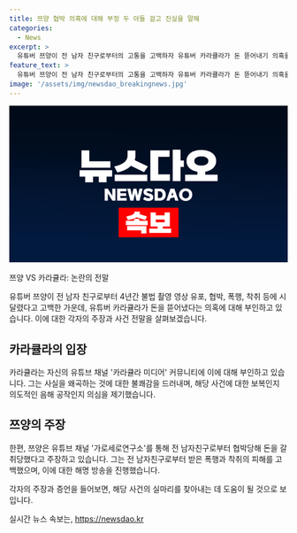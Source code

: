 ```yaml
---
title: 쯔양 협박 의혹에 대해 부정 두 아들 걸고 진실을 말해
categories:
  - News
excerpt: >
  유튜버 쯔양이 전 남자 친구로부터의 고통을 고백하자 유튜버 카라큘라가 돈 뜯어내기 의혹을 부인했다. 구제역 씨와 가세연 김세 대표에 불쾌함을 드러내며 반박 자료와 영상을 약속했다. 이에 쯔양은 사이버 렉카로부터의 협박을 언급하고 남자친구에게 폭행과 착취를 고백하며 해명 방송을 시작했다. A 씨는 증언에서 쯔양을 협박하고 폭행한 사실을 고백했다.
feature_text: >
  유튜버 쯔양이 전 남자 친구로부터의 고통을 고백하자 유튜버 카라큘라가 돈 뜯어내기 의혹을 부인했다. 구제역 씨와 가세연 김세 대표에 불쾌함을 드러내며 반박 자료와 영상을 약속했다. 이에 쯔양은 사이버 렉카로부터의 협박을 언급하고 남자친구에게 폭행과 착취를 고백하며 해명 방송을 시작했다. A 씨는 증언에서 쯔양을 협박하고 폭행한 사실을 고백했다.
image: '/assets/img/newsdao_breakingnews.jpg'
---
```


<p><img src="/assets/img/newsdao_breakingnews.jpg" alt="pcversion 속보" /></p>

<p>쯔양 VS 카라큘라: 논란의 전말</p>

<p>유튜버 쯔양이 전 남자 친구로부터 4년간 불법 촬영 영상 유포, 협박, 폭행, 착취 등에 시달렸다고 고백한 가운데, 유튜버 카라큘라가 돈을 뜯어냈다는 의혹에 대해 부인하고 있습니다. 이에 대한 각자의 주장과 사건 전말을 살펴보겠습니다.</p>

<h2>카라큘라의 입장</h2>

<p data-ke-size="size16">카라큘라는 자신의 유튜브 채널 '카라큘라 미디어' 커뮤니티에 이에 대해 부인하고 있습니다. 그는 사실을 왜곡하는 것에 대한 불쾌감을 드러내며, 해당 사건에 대한 보복인지 의도적인 음해 공작인지 의심을 제기했습니다.</p>

<h2>쯔양의 주장</h2>

<p data-ke-size="size16">한편, 쯔양은 유튜브 채널 '가로세로연구소'를 통해 전 남자친구로부터 협박당해 돈을 갈취당했다고 주장하고 있습니다. 그는 전 남자친구로부터 받은 폭행과 착취의 피해를 고백했으며, 이에 대한 해명 방송을 진행했습니다.</p>

<p>각자의 주장과 증언을 들어보면, 해당 사건의 실마리를 찾아내는 데 도움이 될 것으로 보입니다.</p>
실시간 뉴스 속보는, <a href="https://newsdao.kr" rel="dofollow">https://newsdao.kr</a>


